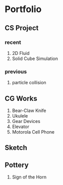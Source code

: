 # Portfolio
## CS Project
### recent
1. 2D Fluid
2. Solid Cube Simulation
### previous
1. particle collision
## CG Works
1. Bear-Claw Knife
2. Ukulele
3. Gear Devices
4. Elevator
5. Motorola Cell Phone
## Sketch

## Pottery
1. Sign of the Horn
 
